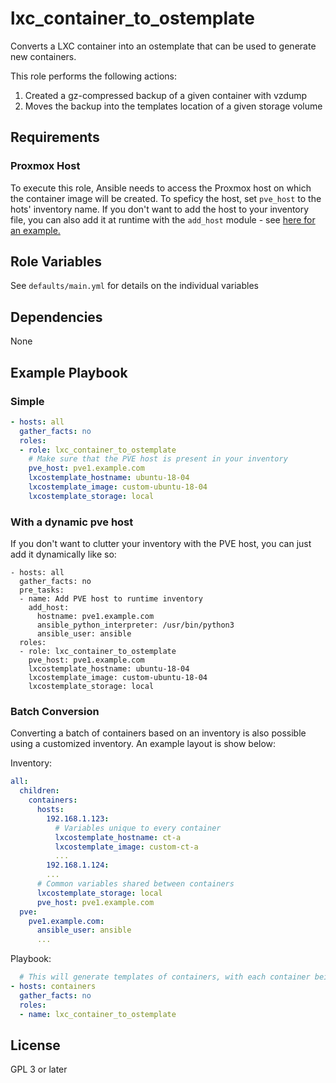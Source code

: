lxc_container_to_ostemplate
=========

Converts a LXC container into an ostemplate that can be used to generate new containers.

This role performs the following actions:
1. Created a gz-compressed backup of a given container with vzdump
2. Moves the backup into the templates location of a given storage volume

Requirements
------------

### Proxmox Host

To execute this role, Ansible needs to access the Proxmox host on which the container image will be created.
To speficy the host, set `pve_host` to the hots' inventory name. If you don't want to add the host
to your inventory file, you can also add it at runtime with the `add_host` module - see [here for an example.](#with-a-dynamic-pve-host)

Role Variables
--------------

See `defaults/main.yml` for details on the individual variables

Dependencies
------------

None

Example Playbook
----------------

### Simple

```yaml
- hosts: all
  gather_facts: no
  roles:
  - role: lxc_container_to_ostemplate
    # Make sure that the PVE host is present in your inventory
    pve_host: pve1.example.com
    lxcostemplate_hostname: ubuntu-18-04
    lxcostemplate_image: custom-ubuntu-18-04
    lxcostemplate_storage: local
```

### With a dynamic pve host

If you don't want to clutter your inventory with the PVE host, you can just add it dynamically like so:

```
- hosts: all
  gather_facts: no
  pre_tasks:
  - name: Add PVE host to runtime inventory
    add_host:
      hostname: pve1.example.com
      ansible_python_interpreter: /usr/bin/python3
      ansible_user: ansible
  roles:
  - role: lxc_container_to_ostemplate
    pve_host: pve1.example.com
    lxcostemplate_hostname: ubuntu-18-04
    lxcostemplate_image: custom-ubuntu-18-04
    lxcostemplate_storage: local
```

### Batch Conversion

Converting a batch of containers based on an inventory is also possible using a customized inventory. An example layout is show below:

Inventory:
```yaml
all:
  children:
    containers:
      hosts:
        192.168.1.123:
          # Variables unique to every container
          lxcostemplate_hostname: ct-a
          lxcostemplate_image: custom-ct-a
          ...
        192.168.1.124:
        ...
      # Common variables shared between containers
      lxcostemplate_storage: local
      pve_host: pve1.example.com
  pve:
    pve1.example.com:
      ansible_user: ansible
      ...
```
Playbook:
```yaml
  # This will generate templates of containers, with each container being a member of the `containers` group
- hosts: containers
  gather_facts: no
  roles:
  - name: lxc_container_to_ostemplate
```

License
-------

GPL 3 or later
